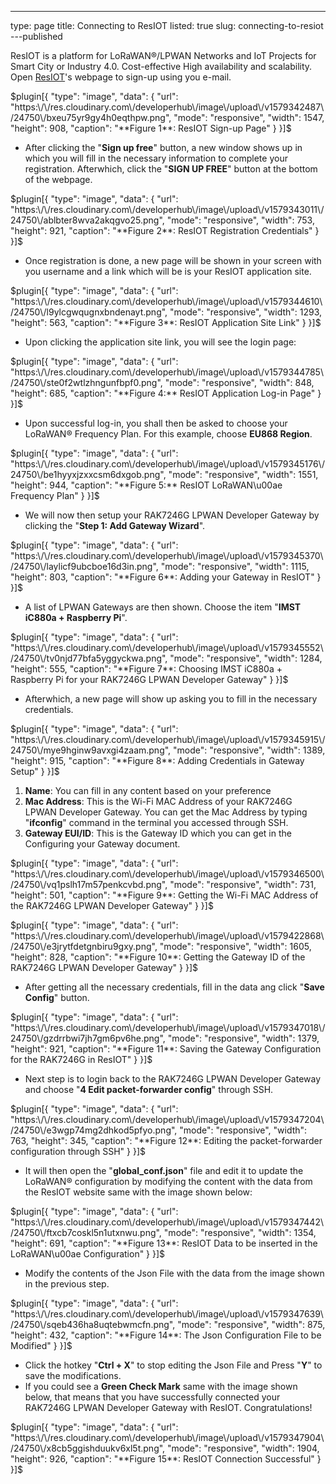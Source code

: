 ---
type: page
title: Connecting to ResIOT
listed: true
slug: connecting-to-resiot
---published

ResIOT is a platform for  LoRaWAN®/LPWAN Networks and IoT Projects for Smart City or Industry 4.0. Cost-effective High availability and scalability. Open [ResIOT](https://www.resiot.io/en/sign-up-free/)'s webpage to sign-up using  you e-mail. 

$plugin[{
    "type": "image",
    "data": {
        "url": "https:\/\/res.cloudinary.com\/developerhub\/image\/upload\/v1579342487\/24750\/bxeu75yr9gy4h0eqthpw.png",
        "mode": "responsive",
        "width": 1547,
        "height": 908,
        "caption": "**Figure 1**: ResIOT Sign-up Page"
    }
}]$

- After clicking the "**Sign up free**" button, a new window shows up in which you will fill in the necessary information to complete your registration. Afterwhich, click the "**SIGN UP FREE**" button at the bottom of the webpage.

$plugin[{
    "type": "image",
    "data": {
        "url": "https:\/\/res.cloudinary.com\/developerhub\/image\/upload\/v1579343011\/24750\/ablbter8wva2akqgvo25.png",
        "mode": "responsive",
        "width": 753,
        "height": 921,
        "caption": "**Figure 2**: ResIOT Registration Credentials"
    }
}]$

- Once registration is done, a new page will be shown in your screen with you username and a link which will be is your ResIOT application site.

$plugin[{
    "type": "image",
    "data": {
        "url": "https:\/\/res.cloudinary.com\/developerhub\/image\/upload\/v1579344610\/24750\/l9ylcgwqugnxbndenayt.png",
        "mode": "responsive",
        "width": 1293,
        "height": 563,
        "caption": "**Figure 3**: ResIOT Application Site Link"
    }
}]$

- Upon clicking the application site link, you will see the login page:

$plugin[{
    "type": "image",
    "data": {
        "url": "https:\/\/res.cloudinary.com\/developerhub\/image\/upload\/v1579344785\/24750\/ste0f2wtlzhngunfbpf0.png",
        "mode": "responsive",
        "width": 848,
        "height": 685,
        "caption": "**Figure 4:** ResIOT Application Log-in Page"
    }
}]$

- Upon successful log-in, you shall then be asked to choose your LoRaWAN® Frequency Plan. For this example, choose **EU868 Region**.

$plugin[{
    "type": "image",
    "data": {
        "url": "https:\/\/res.cloudinary.com\/developerhub\/image\/upload\/v1579345176\/24750\/be1hyyxjzxxcsm6dxgob.png",
        "mode": "responsive",
        "width": 1551,
        "height": 944,
        "caption": "**Figure 5:** ResIOT LoRaWAN\u00ae Frequency Plan"
    }
}]$

- We will now then setup your RAK7246G LPWAN Developer Gateway by clicking the "**Step 1: Add Gateway Wizard**".

$plugin[{
    "type": "image",
    "data": {
        "url": "https:\/\/res.cloudinary.com\/developerhub\/image\/upload\/v1579345370\/24750\/laylicf9ubcboe16d3in.png",
        "mode": "responsive",
        "width": 1115,
        "height": 803,
        "caption": "**Figure 6**: Adding your Gateway in ResIOT"
    }
}]$

- A list of LPWAN Gateways are then shown. Choose the item "**IMST iC880a + Raspberry Pi**". 

$plugin[{
    "type": "image",
    "data": {
        "url": "https:\/\/res.cloudinary.com\/developerhub\/image\/upload\/v1579345552\/24750\/tv0njd77bfa5yggyckwa.png",
        "mode": "responsive",
        "width": 1284,
        "height": 555,
        "caption": "**Figure 7**: Choosing IMST iC880a + Raspberry Pi for your RAK7246G LPWAN Developer Gateway"
    }
}]$

- Afterwhich, a new page will show up asking you to fill in the necessary credentials. 

$plugin[{
    "type": "image",
    "data": {
        "url": "https:\/\/res.cloudinary.com\/developerhub\/image\/upload\/v1579345915\/24750\/mye9hginw9avxgi4zaam.png",
        "mode": "responsive",
        "width": 1389,
        "height": 915,
        "caption": "**Figure 8**: Adding Credentials in Gateway Setup"
    }
}]$

1. **Name**: You can fill in any content based on your preference
2. **Mac Address**: This is the Wi-Fi MAC Address of your RAK7246G LPWAN Developer Gateway. You can get the Mac Address by typing "**ifconfig**" command in the terminal you accessed through SSH.
3. **Gateway EUI/ID**: This is the Gateway ID which you can get in the Configuring your Gateway document.

$plugin[{
    "type": "image",
    "data": {
        "url": "https:\/\/res.cloudinary.com\/developerhub\/image\/upload\/v1579346500\/24750\/vq1pslh17m57penkcvbd.png",
        "mode": "responsive",
        "width": 731,
        "height": 501,
        "caption": "**Figure 9**: Getting the Wi-Fi MAC Address of the RAK7246G LPWAN Developer Gateway"
    }
}]$

$plugin[{
    "type": "image",
    "data": {
        "url": "https:\/\/res.cloudinary.com\/developerhub\/image\/upload\/v1579422868\/24750\/e3jrytfdetgnbiru9gxy.png",
        "mode": "responsive",
        "width": 1605,
        "height": 828,
        "caption": "**Figure 10**: Getting the Gateway ID of the RAK7246G LPWAN Developer Gateway"
    }
}]$

- After getting all the necessary credentials, fill in the data ang click "**Save Config**" button.

$plugin[{
    "type": "image",
    "data": {
        "url": "https:\/\/res.cloudinary.com\/developerhub\/image\/upload\/v1579347018\/24750\/gzdrrbwi7jh7gm6pv6he.png",
        "mode": "responsive",
        "width": 1379,
        "height": 921,
        "caption": "**Figure 11**: Saving the Gateway Configuration for the RAK7246G in ResIOT"
    }
}]$

- Next step is to login back to the RAK7246G LPWAN Developer Gateway and choose "**4 Edit packet-forwarder config**" through SSH.

$plugin[{
    "type": "image",
    "data": {
        "url": "https:\/\/res.cloudinary.com\/developerhub\/image\/upload\/v1579347204\/24750\/e3wgp74mg2dhkod5pfyo.png",
        "mode": "responsive",
        "width": 763,
        "height": 345,
        "caption": "**Figure 12**: Editing the packet-forwarder configuration through SSH"
    }
}]$

- It will then open the "**global_conf.json**" file and edit it to update the LoRaWAN® configuration by modifying the content with the data from the ResIOT website same with the image shown below:

$plugin[{
    "type": "image",
    "data": {
        "url": "https:\/\/res.cloudinary.com\/developerhub\/image\/upload\/v1579347442\/24750\/ftxcb7coskl5n1utxnwu.png",
        "mode": "responsive",
        "width": 1354,
        "height": 691,
        "caption": "**Figure 13**: ResIOT Data to be inserted in the LoRaWAN\u00ae Configuration"
    }
}]$

- Modify the contents of the Json File with the data from the image shown in the previous step.

$plugin[{
    "type": "image",
    "data": {
        "url": "https:\/\/res.cloudinary.com\/developerhub\/image\/upload\/v1579347639\/24750\/sqeb436ha8uqtebwmcfn.png",
        "mode": "responsive",
        "width": 875,
        "height": 432,
        "caption": "**Figure 14**: The Json Configuration File to be Modified"
    }
}]$

- Click the hotkey "**Ctrl + X**" to stop editing the Json File and Press "**Y**" to save the modifications. 
- If you could see a **Green Check Mark** same with the image shown below, that means that you have successfully connected your RAK7246G LPWAN Developer Gateway with ResIOT. Congratulations!

$plugin[{
    "type": "image",
    "data": {
        "url": "https:\/\/res.cloudinary.com\/developerhub\/image\/upload\/v1579347904\/24750\/x8cb5ggishduukv6xl5t.png",
        "mode": "responsive",
        "width": 1904,
        "height": 926,
        "caption": "**Figure 15**: ResIOT Connection Successful"
    }
}]$

